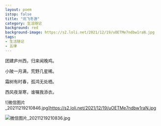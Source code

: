 ```yaml
---
layout: poem
istop: false
title: "讯飞冬游"
category: 生活随记
background: red
background-image: https://s2.loli.net/2021/12/19/uOETMe7ndbw1raN.jpg
tags:
- 生活随记
- 五律
---
```


团建庐州西，归来闻晚鸡。

小陂一月满，荒野几星稀。

霜树有时春，孤鸿无处栖。

西风夜渐寒，谁嘱我添衣。

![微信图片_20211219210846.jpg]https://s2.loli.net/2021/12/19/uOETMe7ndbw1raN.jpg

![微信图片_20211219210836.jpg](https://s2.loli.net/2021/12/19/U8ERinSWhKdmHt2.jpg)
